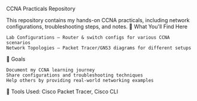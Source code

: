 CCNA Practicals Repository

This repository contains my hands-on CCNA practicals, including network configurations, troubleshooting steps, and notes.
📌 What You'll Find Here

    Lab Configurations – Router & switch configs for various CCNA scenarios
    Network Topologies – Packet Tracer/GNS3 diagrams for different setups

🎯 Goals

    Document my CCNA learning journey
    Share configurations and troubleshooting techniques
    Help others by providing real-world networking examples

🔗 Tools Used: Cisco Packet Tracer, Cisco CLI
